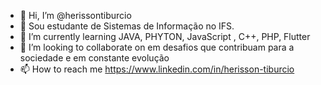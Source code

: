 - 👋 Hi, I’m @herissontiburcio
- 👀 Sou estudante de Sistemas de Informação no IFS.
- 🌱 I’m currently learning  JAVA, PHYTON, JavaScript , C++, PHP,  Flutter
- 💞️ I’m looking to collaborate on  em desafios que contribuam para a sociedade e em constante evolução 
- 📫 How to reach me  https://www.linkedin.com/in/herisson-tiburcio

<!---
herissontiburcio/herissontiburcio is a ✨ special ✨ repository because its `README.md` (this file) appears on your GitHub profile.
You can click the Preview link to take a look at your changes.
--->
